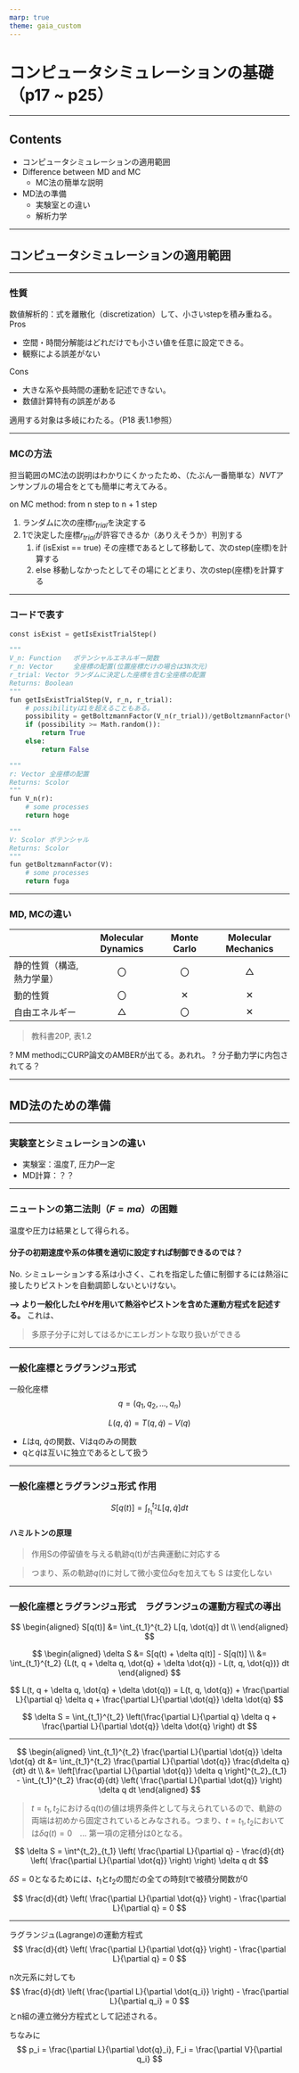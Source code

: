 ```yaml
---
marp: true
theme: gaia_custom
---
```


# コンピュータシミュレーションの基礎（p17 ~ p25）

---

## Contents
 - コンピュータシミュレーションの適用範囲
 - Difference between MD and MC
   - MC法の簡単な説明
 - MD法の準備
   - 実験室との違い
   - 解析力学

---

## コンピュータシミュレーションの適用範囲

---

### 性質
数値解析的：式を離散化（discretization）して、小さいstepを積み重ねる。
Pros
 - 空間・時間分解能はどれだけでも小さい値を任意に設定できる。
 - 観察による誤差がない

Cons
 - 大きな系や長時間の運動を記述できない。
 - 数値計算特有の誤差がある

適用する対象は多岐にわたる。（P18 表1.1参照）

---

### MCの方法
担当範囲のMC法の説明はわかりにくかったため、（たぶん一番簡単な）$NVT$アンサンブルの場合をとても簡単に考えてみる。

on MC method: from n step to n + 1 step
1. ランダムに次の座標$r_{trial}$を決定する
2. 1で決定した座標$r_{trial}$が許容できるか（ありえそうか）判別する
   1. if (isExist == true) その座標であるとして移動して、次のstep(座標)を計算する
   2. else 移動しなかったとしてその場にとどまり、次のstep(座標)を計算する

---

### コードで表す

```python
const isExist = getIsExistTrialStep()

"""
V_n: Function   ポテンシャルエネルギー関数
r_n: Vector     全座標の配置(位置座標だけの場合は3N次元)
r_trial: Vector ランダムに決定した座標を含む全座標の配置
Returns: Boolean
"""
fun getIsExistTrialStep(V, r_n, r_trial):
    # possibilityは1を超えることもある。
    possibility = getBoltzmannFactor(V_n(r_trial))/getBoltzmannFactor(V_n(r_n))
    if (possibility >= Math.random()):
        return True
    else:
        return False

"""
r: Vector 全座標の配置
Returns: Scolor
"""
fun V_n(r):
    # some processes
    return hoge

"""
V: Scolor ポテンシャル
Returns: Scolor
"""
fun getBoltzmannFactor(V):
    # some processes
    return fuga
```

--- 
### MD, MCの違い

|                  | Molecular Dynamics | Monte Carlo | Molecular Mechanics | 
| ---------------- | :----------------: | :---------: | :-----------------: | 
| 静的性質（構造, 熱力学量） | 〇                 | 〇          | △                  | 
| 動的性質         | 〇                 | ✕          | ✕                  | 
| 自由エネルギー   | △                 | 〇          | ✕                  | 

> 教科書20P, 表1.2

? MM methodにCURP論文のAMBERが出てる。あれれ。
? 分子動力学に内包されてる？

---

## MD法のための準備

---

### 実験室とシミュレーションの違い

- 実験室：温度$T$, 圧力$P$一定
- MD計算：？？

---

### ニュートンの第二法則（$F = ma$）の困難
温度や圧力は結果として得られる。

#### 分子の初期速度や系の体積を適切に設定すれば制御できるのでは？
No. シミュレーションする系は小さく、これを指定した値に制御するには熱浴に接したりピストンを自動調節しないといけない。

**--> より一般化した$L$や$H$を用いて熱浴やピストンを含めた運動方程式を記述する。**
これは、
> 多原子分子に対してはるかにエレガントな取り扱いができる

---

### 一般化座標とラグランジュ形式
一般化座標
$$
q = (q_1, q_2, ... , q_n)
$$

$$
L(q, \dot{q}) = T(q, \dot{q}) - V(q)
$$

 - $L$はq, $\dot{q}$の関数、Vはqのみの関数
 - qと$\dot{q}$は互いに独立であるとして扱う

---

### 一般化座標とラグランジュ形式 作用
$$
S[q(t)] = \int_{t_1}^{t_2} L[q, \dot{q}] dt
$$

#### ハミルトンの原理
> 作用Sの停留値を与える軌跡q(t)が古典運動に対応する

> つまり、系の軌跡$q(t)$に対して微小変位$\delta q$を加えても S は変化しない

---

### 一般化座標とラグランジュ形式　ラグランジュの運動方程式の導出

$$
\begin{aligned}
    S[q(t)] &= \int_{t_1}^{t_2} L[q, \dot{q}] dt \\
\end{aligned}
$$

$$
\begin{aligned}
    \delta S &= S[q(t) + \delta q(t)] - S[q(t)] \\
    &= \int_{t_1}^{t_2} {L(t, q + \delta q, \dot{q} + \delta \dot{q}) - L(t, q, \dot{q})} dt
\end{aligned}
$$

$$
L(t, q + \delta q, \dot{q} + \delta \dot{q}) = L(t, q, \dot{q}) + \frac{\partial L}{\partial q} \delta q + \frac{\partial L}{\partial \dot{q}} \delta \dot{q}
$$

$$
\delta S = \int_{t_1}^{t_2} \left(\frac{\partial L}{\partial q} \delta q + \frac{\partial L}{\partial \dot{q}} \delta \dot{q} \right) dt
$$

---
$$
\begin{aligned}
 \int_{t_1}^{t_2} \frac{\partial L}{\partial \dot{q}} \delta \dot{q} dt &=  \int_{t_1}^{t_2} \frac{\partial L}{\partial \dot{q}} \frac{d\delta q}{dt} dt \\
 &= \left[\frac{\partial L}{\partial \dot{q}} \delta q  \right]^{t_2}_{t_1} - \int_{t_1}^{t_2} \frac{d}{dt} \left( \frac{\partial L}{\partial \dot{q}} \right) \delta q dt
\end{aligned}
$$

> $t = t_1, t_2$におけるq(t)の値は境界条件として与えられているので、軌跡の両端は初めから固定されているとみなされる。つまり、$t = t_1, t_2$においては$\delta q(t) = 0$　... 第一項の定積分は0となる。

$$
\delta S = \int^{t_2}_{t_1} \left( \frac{\partial L}{\partial q} - \frac{d}{dt} \left( \frac{\partial L}{\partial \dot{q}} \right) \right) \delta q dt
$$

$\delta S = 0$となるためには、$t_1$と$t_2$の間だの全ての時刻tで被積分関数が0

$$
\frac{d}{dt} \left( \frac{\partial L}{\partial \dot{q}} \right) - \frac{\partial L}{\partial q} = 0
$$

---
ラグランジュ(Lagrange)の運動方程式
$$
\frac{d}{dt} \left( \frac{\partial L}{\partial \dot{q}} \right) - \frac{\partial L}{\partial q} = 0
$$

n次元系に対しても
$$
\frac{d}{dt} \left( \frac{\partial L}{\partial \dot{q_i}} \right) - \frac{\partial L}{\partial q_i} = 0
$$
とn組の連立微分方程式として記述される。

ちなみに
$$
p_i = \frac{\partial L}{\partial \dot{q}_i}, F_i = \frac{\partial V}{\partial q_i}
$$